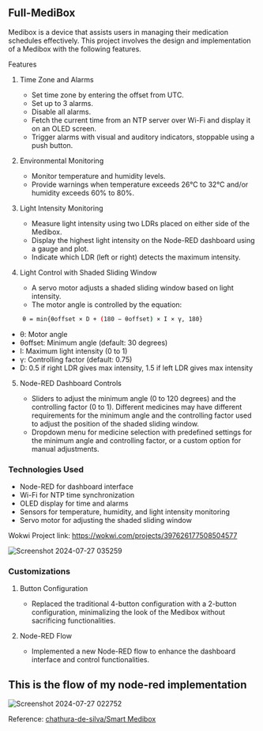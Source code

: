 ## Full-MediBox
Medibox is a device that assists users in managing their medication schedules effectively. This project involves the design and implementation of a Medibox with the following features.

Features
1. Time Zone and Alarms
    * Set time zone by entering the offset from UTC.
    * Set up to 3 alarms.
    * Disable all alarms.
    * Fetch the current time from an NTP server over Wi-Fi and display it on an OLED screen.
    * Trigger alarms with visual and auditory indicators, stoppable using a push button.

2. Environmental Monitoring
    * Monitor temperature and humidity levels.
    * Provide warnings when temperature exceeds 26°C to 32°C and/or humidity exceeds 60% to 80%.

3. Light Intensity Monitoring
    * Measure light intensity using two LDRs placed on either side of the Medibox.
    * Display the highest light intensity on the Node-RED dashboard using a gauge and plot.
    * Indicate which LDR (left or right) detects the maximum intensity.

4. Light Control with Shaded Sliding Window
    * A servo motor adjusts a shaded sliding window based on light intensity.
    * The motor angle is controlled by the equation:

```bash
    θ = min{θoffset × D + (180 − θoffset) × I × γ, 180}
```

  * θ: Motor angle
  * θoffset: Minimum angle (default: 30 degrees)
  * I: Maximum light intensity (0 to 1)
  * γ: Controlling factor (default: 0.75)
  * D: 0.5 if right LDR gives max intensity, 1.5 if left LDR gives max intensity

        
5. Node-RED Dashboard Controls

    * Sliders to adjust the minimum angle (0 to 120 degrees) and the controlling factor (0 to 1).
   Different medicines may have different requirements for the minimum angle and the controlling factor used to adjust the position of the shaded sliding window.
    * Dropdown menu for medicine selection with predefined settings for the minimum angle and controlling factor, or a custom option for manual adjustments.


### Technologies Used
  * Node-RED for dashboard interface
  * Wi-Fi for NTP time synchronization
  * OLED display for time and alarms
  * Sensors for temperature, humidity, and light intensity monitoring
  * Servo motor for adjusting the shaded sliding window


Wokwi Project link: https://wokwi.com/projects/397626177508504577

![Screenshot 2024-07-27 035259](https://github.com/user-attachments/assets/1cf37984-3bec-4dca-8c49-14b8a528a0f8)


### Customizations
1. Button Configuration
    * Replaced the traditional 4-button configuration with a 2-button configuration, minimalizing the look of the Medibox without sacrificing functionalities.

2. Node-RED Flow
    * Implemented a new Node-RED flow to enhance the dashboard interface and control functionalities.

## This is the flow of my node-red implementation

![Screenshot 2024-07-27 022752](https://github.com/user-attachments/assets/c42db0a6-86b3-490a-8acb-cc30ec6ba905)


Reference: [chathura-de-silva/Smart Medibox](https://github.com/chathura-de-silva/Smart-Medibox.git)
